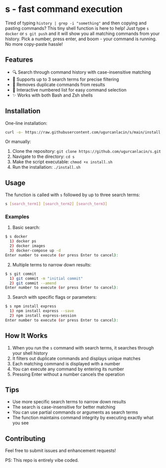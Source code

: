 # s - fast command execution

Tired of typing `history | grep -i "something"` and then copying and pasting commands? This tiny shell function is here to help! Just type `s docker` or `s git push` and it will show you all matching commands from your history. Pick a number, press enter, and boom - your command is running. No more copy-paste hassle!

## Features

- 🔍 Search through command history with case-insensitive matching
- 🎯 Supports up to 3 search terms for precise filtering
- 🔄 Removes duplicate commands from results
- 📝 Interactive numbered list for easy command selection
- ✨ Works with both Bash and Zsh shells

## Installation

One-line installation:
```bash
curl -o- https://raw.githubusercontent.com/ugurcanlacin/s/main/install.sh | bash
```

Or manually:
1. Clone the repository: `git clone https://github.com/ugurcanlacin/s.git`
2. Navigate to the directory: `cd s`
3. Make the script executable: `chmod +x install.sh`
4. Run the installation: `./install.sh`

## Usage

The function is called with `s` followed by up to three search terms:

```bash
s [search_term1] [search_term2] [search_term3]
```

### Examples

1. Basic search:
```bash
$ s docker
  1) docker ps
  2) docker images
  3) docker-compose up -d
Enter number to execute (or press Enter to cancel):
```

2. Multiple terms to narrow down results:
```bash
$ s git commit
  1) git commit -m "initial commit"
  2) git commit --amend
Enter number to execute (or press Enter to cancel):
```

3. Search with specific flags or parameters:
```bash
$ s npm install express
  1) npm install express --save
  2) npm install express-session
Enter number to execute (or press Enter to cancel):
```

## How It Works

1. When you run the `s` command with search terms, it searches through your shell history
2. It filters out duplicate commands and displays unique matches
3. Each matching command is displayed with a number
4. You can execute any command by entering its number
5. Pressing Enter without a number cancels the operation

## Tips

- Use more specific search terms to narrow down results
- The search is case-insensitive for better matching
- You can use partial commands or arguments as search terms
- The function maintains command integrity by executing exactly what you see

## Contributing

Feel free to submit issues and enhancement requests!

PS: This repo is entirely vibe coded.